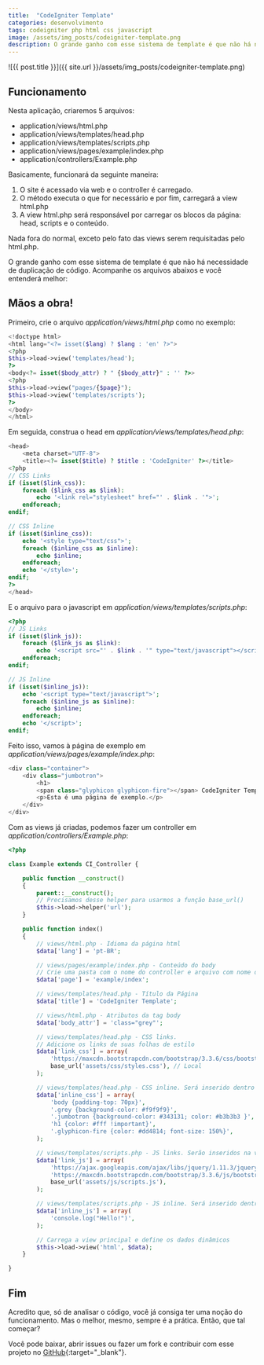 ```yaml
---
title:  "CodeIgniter Template"
categories: desenvolvimento
tags: codeigniter php html css javascript
image: /assets/img_posts/codeigniter-template.png
description: O grande ganho com esse sistema de template é que não há necessidade de duplicação de código. Acompanhe os arquivos abaixos e você entenderá melhor.
---
```


![{{ post.title }}]({{ site.url }}/assets/img_posts/codeigniter-template.png)

<div style="display: none;">

Lá em 2012, no lendário Notepad++ comecei minhas primeiras linhas de código HTML e, com o passar do tempo, a ânsia por algo mais prático na construção de páginas me fez iniciar no PHP e aprendi a utilizar a família do _include_.

Revirei vários sistemas CMS (por não exigirem grandes conhecimentos técnicos, inicialmente) e quando aprendi a programar, de verdade, e a gerenciar um servidor Linux, os CMSs acabavam por me limitar (e preocupar) em alguns aspectos.

Chegou o momento em que decidi abandonar Wordpress e Magento e passar para algo um pouco mais forte. Pesquisei pelos frameworks mais famosos e acabei baixando o Zend, o (tão aclamado) Laravel e meu queridíssimo CodeIgniter.

Iniciei com o Zend e fiz meus neurônios trabalharem para fazer coisas que descobri serem tão simples em outros frameworks. Analisei, testei e gostei do Laravel. Mas por consumir menos RAM, ser mais rápido e totalmente fora-da-caixa, com suporte ao HMVC, escolhi o CodeIgniter para focar em meus projetos e neste artigo mostrarei como criar um sistema de template simples, mas muito útil em suas aplicações.

</div>

## Funcionamento

Nesta aplicação, criaremos 5 arquivos:

- application/views/html.php
- application/views/templates/head.php
- application/views/templates/scripts.php
- application/views/pages/example/index.php
- application/controllers/Example.php

Basicamente, funcionará da seguinte maneira:

1. O site é acessado via web e o controller é carregado.
2. O método executa o que for necessário e por fim, carregará a view html.php
3. A view html.php será responsável por carregar os blocos da página: head, scripts e o conteúdo.

Nada fora do normal, exceto pelo fato das views serem requisitadas pelo html.php.

O grande ganho com esse sistema de template é que não há necessidade de duplicação de código. Acompanhe os arquivos abaixos e você entenderá melhor:

## Mãos a obra!

Primeiro, crie o arquivo _application/views/html.php_ como no exemplo:

```php
<!doctype html>
<html lang="<?= isset($lang) ? $lang : 'en' ?>">
<?php
$this->load->view('templates/head');
?>
<body<?= isset($body_attr) ? " {$body_attr}" : '' ?>>
<?php
$this->load->view("pages/{$page}");
$this->load->view('templates/scripts');
?>
</body>
</html>
```

Em seguida, construa o head em _application/views/templates/head.php_:

```php
<head>
	<meta charset="UTF-8">
	<title><?= isset($title) ? $title : 'CodeIgniter' ?></title>
<?php
// CSS Links
if (isset($link_css)):
	foreach ($link_css as $link):
		echo '<link rel="stylesheet" href="' . $link . '">';
	endforeach;
endif;

// CSS Inline
if (isset($inline_css)):
	echo '<style type="text/css">';
	foreach ($inline_css as $inline):
		echo $inline;
	endforeach;
	echo '</style>';
endif;
?>
</head>
```

E o arquivo para o javascript em _application/views/templates/scripts.php_:

```php
<?php
// JS Links
if (isset($link_js)):
	foreach ($link_js as $link):
		echo '<script src="' . $link . '" type="text/javascript"></script>';
	endforeach;
endif;

// JS Inline
if (isset($inline_js)):
	echo '<script type="text/javascript">';
	foreach ($inline_js as $inline):
		echo $inline;
	endforeach;
	echo '</script>';
endif;
```

Feito isso, vamos à página de exemplo em _application/views/pages/example/index.php_:

```php
<div class="container">
	<div class="jumbotron">
		<h1>
		<span class="glyphicon glyphicon-fire"></span> CodeIgniter Template</h1>
		<p>Esta é uma página de exemplo.</p>
	</div>
</div>
```

Com as views já criadas, podemos fazer um controller em _application/controllers/Example.php_:

```php
<?php

class Example extends CI_Controller {

	public function __construct()
	{
		parent::__construct();
		// Precisamos desse helper para usarmos a função base_url()
		$this->load->helper('url');
	}

	public function index()
	{
		// views/html.php - Idioma da página html
		$data['lang'] = 'pt-BR';

		// views/pages/example/index.php - Conteúdo do body
		// Crie uma pasta com o nome do controller e arquivo com nome do método para melhor organizar
		$data['page'] = 'example/index';

		// views/templates/head.php - Título da Página
		$data['title'] = 'CodeIgniter Template';

		// views/html.php - Atributos da tag body
		$data['body_attr'] = 'class="grey"';

		// views/templates/head.php - CSS links.
		// Adicione os links de suas folhas de estilo
		$data['link_css'] = array(
			'https://maxcdn.bootstrapcdn.com/bootstrap/3.3.6/css/bootstrap.min.css', // Externo
			base_url('assets/css/styles.css'), // Local
		);

		// views/templates/head.php - CSS inline. Será inserido dentro da tag style, no head
		$data['inline_css'] = array(
			'body {padding-top: 70px}',
			'.grey {background-color: #f9f9f9}',
			'.jumbotron {background-color: #343131; color: #b3b3b3 }',
			'h1 {color: #fff !important}',
			'.glyphicon-fire {color: #dd4814; font-size: 150%}',
		);

		// views/templates/scripts.php - JS links. Serão inseridos na view scripts.php
		$data['link_js'] = array(
			'https://ajax.googleapis.com/ajax/libs/jquery/1.11.3/jquery.min.js',
			'https://maxcdn.bootstrapcdn.com/bootstrap/3.3.6/js/bootstrap.min.js',
			base_url('assets/js/scripts.js'),
		);

		// views/templates/scripts.php - JS inline. Será inserido dentro da tag script
		$data['inline_js'] = array(
			'console.log("Hello!")',
		);

		// Carrega a view principal e define os dados dinâmicos
		$this->load->view('html', $data);
	}

}
```

## Fim

Acredito que, só de analisar o código, você já consiga ter uma noção do funcionamento. Mas o melhor, mesmo, sempre é a prática. Então, que tal começar?

Você pode baixar, abrir issues ou fazer um fork e contribuir com esse projeto no [GitHub](http://github.com/natanfelles/codeigniter-template){:target="_blank"}.
